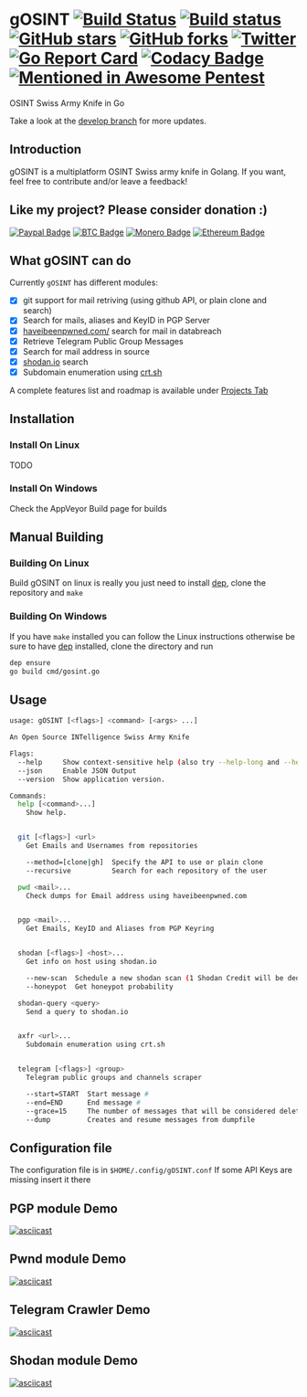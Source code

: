 # gOSINT [![Build Status](https://travis-ci.org/Nhoya/gOSINT.svg?branch=master)](https://travis-ci.org/Nhoya/gOSINT) [![Build status](https://ci.appveyor.com/api/projects/status/9qn2y2f8t5up8ww2?svg=true)](https://ci.appveyor.com/project/Nhoya/gosint) [![GitHub stars](https://img.shields.io/github/stars/Nhoya/gOSINT.svg)](https://github.com/Nhoya/gOSINT/stargazers) [![GitHub forks](https://img.shields.io/github/forks/Nhoya/gOSINT.svg)](https://github.com/Nhoya/gOSINT/network) [![Twitter](https://img.shields.io/twitter/url/https/github.com/Nhoya/gOSINT.svg?style=social&style=plastic)](https://twitter.com/intent/tweet?text=Wow:&url=https%3A%2F%2Fgithub.com%2FNhoya%2FgOSINT) [![Go Report Card](https://goreportcard.com/badge/github.com/Nhoya/gOSINT)](https://goreportcard.com/report/github.com/Nhoya/gOSINT) [![Codacy Badge](https://api.codacy.com/project/badge/Grade/76673062a30e48bd99d499d32c0c6af0)](https://www.codacy.com/app/Nhoya/gOSINT?utm_source=github.com&amp;utm_medium=referral&amp;utm_content=Nhoya/gOSINT&amp;utm_campaign=Badge_Grade) [![Mentioned in Awesome Pentest](https://awesome.re/mentioned-badge.svg)](https://github.com/enaqx/awesome-pentest)

OSINT Swiss Army Knife in Go

Take a look at the [develop branch](https://github.com/Nhoya/gOSINT/tree/develop) for more updates.

## Introduction

gOSINT is a multiplatform OSINT Swiss army knife in Golang. If you want, feel free to contribute and/or leave a feedback!

## Like my project? Please consider donation :)

[![Paypal Badge](https://img.shields.io/badge/Donate-PayPal-yellow.svg)](https://www.paypal.me/Nhoya) [![BTC Badge](https://img.shields.io/badge/Donate-BTC-yellow.svg)](https://pastebin.com/raw/nyDDPwaM) [![Monero Badge](https://img.shields.io/badge/Donate-XMR-yellow.svg)](https://pastebin.com/raw/dNUFqwuC) [![Ethereum Badge](https://img.shields.io/badge/Donate-Ethereum-yellow.svg)](https://pastebin.com/raw/S6XMmSiv)

## What gOSINT can do

Currently `gOSINT` has different modules:

- [x] git support for mail retriving (using github API, or plain clone and search)
- [x] Search for mails, aliases and KeyID in PGP Server
- [x] [haveibeenpwned.com/](http://haveibeenpwned.com/) search for mail in databreach
- [x] Retrieve Telegram Public Group Messages
- [x] Search for mail address in source
- [x] [shodan.io](https://shodan.io) search
- [x] Subdomain enumeration using [crt.sh](https://crt.sh)

A complete features list and roadmap is available under [Projects Tab](https://github.com/Nhoya/gOSINT/projects)

## Installation

### Install On Linux

TODO

### Install On Windows

Check the AppVeyor Build page for builds

## Manual Building

### Building On Linux

Build gOSINT on linux is really you just need to install [dep](https://github.com/golang/dep), clone the repository and `make`

### Building On Windows

If you have `make` installed you can follow the Linux instructions otherwise be sure to have [dep](https://github.com/golang/dep) installed, clone the directory and run

```bash
dep ensure
go build cmd/gosint.go
```

## Usage

```bash
usage: gOSINT [<flags>] <command> [<args> ...]

An Open Source INTelligence Swiss Army Knife

Flags:
  --help     Show context-sensitive help (also try --help-long and --help-man).
  --json     Enable JSON Output
  --version  Show application version.

Commands:
  help [<command>...]
    Show help.


  git [<flags>] <url>
    Get Emails and Usernames from repositories

    --method=[clone|gh]  Specify the API to use or plain clone
    --recursive          Search for each repository of the user

  pwd <mail>...
    Check dumps for Email address using haveibeenpwned.com


  pgp <mail>...
    Get Emails, KeyID and Aliases from PGP Keyring


  shodan [<flags>] <host>...
    Get info on host using shodan.io

    --new-scan  Schedule a new shodan scan (1 Shodan Credit will be deducted)
    --honeypot  Get honeypot probability

  shodan-query <query>
    Send a query to shodan.io


  axfr <url>...
    Subdomain enumeration using crt.sh


  telegram [<flags>] <group>
    Telegram public groups and channels scraper

    --start=START  Start message #
    --end=END      End message #
    --grace=15     The number of messages that will be considered deleted before the scraper stops
    --dump         Creates and resume messages from dumpfile
```

## Configuration file

The configuration file is in `$HOME/.config/gOSINT.conf`
If some API Keys are missing insert it there

## PGP module Demo

[![asciicast](https://asciinema.org/a/21PCpbgFqyHiTbPINexHKEywj.png)](https://asciinema.org/a/21PCpbgFqyHiTbPINexHKEywj)

## Pwnd module Demo

[![asciicast](https://asciinema.org/a/x9Ap0IRcNNcLfriVujkNUhFSF.png)](https://asciinema.org/a/x9Ap0IRcNNcLfriVujkNUhFSF)

## Telegram Crawler Demo

[![asciicast](https://asciinema.org/a/nbRO9FNpjiYXAKeI87xn29j9z.png)](https://asciinema.org/a/nbRO9FNpjiYXAKeI87xn29j9z)

## Shodan module Demo

[![asciicast](https://asciinema.org/a/9lfzAZ65n9MJCkrUrxoHZQYwP.png)](https://asciinema.org/a/9lfzAZ65n9MJCkrUrxoHZQYwP)
